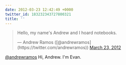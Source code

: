 ```yaml
---
date: 2012-03-23 12:42:49 +0000
twitter_id: 183232343727800321
title: ''
---
```


<blockquote class="twitter-tweet"><p lang="en" dir="ltr">Hello, my name&#39;s Andrew and I hoard notebooks.</p>&mdash; Andrew Ramos ([@andrewramos](https://twitter.com/andrewramos)) <a href="https://twitter.com/andrewramos/status/183201524300779525?ref_src=twsrc%5Etfw">March 23, 2012</a></blockquote>
<script async src="https://platform.twitter.com/widgets.js" charset="utf-8"></script>

[@andrewramos](https://twitter.com/andrewramos) Hi, Andrew. I'm Evan.
